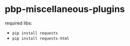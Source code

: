 # pbp-miscellaneous-plugins

required libs:
 - ```pip install requests```
 - ```pip install requests-html```
